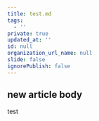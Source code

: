 ```yaml
---
title: test.md
tags:
  - ''
private: true
updated_at: ''
id: null
organization_url_name: null
slide: false
ignorePublish: false
---
```


## new article body

test
